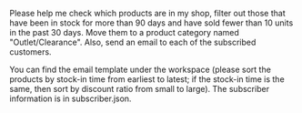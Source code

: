 Please help me check which products are in my shop, filter out those that have been in stock for more than 90 days and have sold fewer than 10 units in the past 30 days. Move them to a product category named "Outlet/Clearance". Also, send an email to each of the subscribed customers.

You can find the email template under the workspace (please sort the products by stock-in time from earliest to latest; if the stock-in time is the same, then sort by discount ratio from small to large). The subscriber information is in subscriber.json.